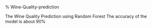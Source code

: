 % Wine-Quality-prediction

The Wine Quality Prediction using Random Forest
The accuracy of the model is about 90%
